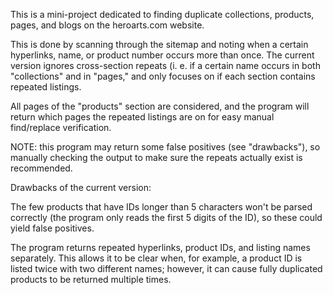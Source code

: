 This is a mini-project dedicated to finding duplicate collections, products, pages, and blogs on the heroarts.com website.

This is done by scanning through the sitemap and noting when a certain hyperlinks, name, or product number occurs more than once.
The current version ignores cross-section repeats (i. e. if a certain name occurs in both "collections" and in "pages," and only
focuses on if each section contains repeated listings.

All pages of the "products" section are considered, and the program will return which pages the repeated listings are on for easy
manual find/replace verification.

NOTE: this program may return some false positives (see "drawbacks"), so manually checking the output to make sure the repeats actually exist is
recommended.



Drawbacks of the current version:

The few products that have IDs longer than 5 characters won't be parsed correctly (the program only reads the first 5 digits of the ID),
so these could yield false positives.

The program returns repeated hyperlinks, product IDs, and listing names separately. This allows it to be clear when, for example,
a product ID is listed twice with two different names; however, it can cause fully duplicated products to be returned multiple times.
